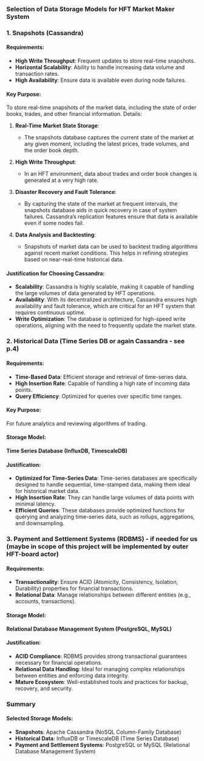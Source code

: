 ### Selection of Data Storage Models for HFT Market Maker System

### 1. Snapshots (Cassandra)
#### Requirements:
- **High Write Throughput**: Frequent updates to store real-time snapshots.
- **Horizontal Scalability**: Ability to handle increasing data volume and transaction rates.
- **High Availability**: Ensure data is available even during node failures.

#### Key Purpose:

To store real-time snapshots of the market data, including the state of order books, trades, and other financial information. Details:

1. **Real-Time Market State Storage**:
   - The snapshots database captures the current state of the market at any given moment, including the latest prices, trade volumes, and the order book depth.

2. **High Write Throughput**:
   - In an HFT environment, data about trades and order book changes is generated at a very high rate.

3. **Disaster Recovery and Fault Tolerance**:
   - By capturing the state of the market at frequent intervals, the snapshots database aids in quick recovery in case of system failures. Cassandra’s replication features ensure that data is available even if some nodes fail.

4. **Data Analysis and Backtesting**:
   - Snapshots of market data can be used to backtest trading algorithms against recent market conditions. This helps in refining strategies based on near-real-time historical data.

#### Justification for Choosing Cassandra:

- **Scalability**: Cassandra is highly scalable, making it capable of handling the large volumes of data generated by HFT operations.
- **Availability**: With its decentralized architecture, Cassandra ensures high availability and fault tolerance, which are critical for an HFT system that requires continuous uptime.
- **Write Optimization**: The database is optimized for high-speed write operations, aligning with the need to frequently update the market state.


### 2. Historical Data (Time Series DB or again Cassandra - see p.4)
#### Requirements:
- **Time-Based Data**: Efficient storage and retrieval of time-series data.
- **High Insertion Rate**: Capable of handling a high rate of incoming data points.
- **Query Efficiency**: Optimized for queries over specific time ranges.

#### Key Purpose:
For future analytics and reviewing algorithms of trading.

#### Storage Model:
**Time Series Database (InfluxDB, TimescaleDB)**

#### Justification:
- **Optimized for Time-Series Data**: Time-series databases are specifically designed to handle sequential, time-stamped data, making them ideal for historical market data.
- **High Insertion Rate**: They can handle large volumes of data points with minimal latency.
- **Efficient Queries**: These databases provide optimized functions for querying and analyzing time-series data, such as rollups, aggregations, and downsampling.

### 3. Payment and Settlement Systems (RDBMS) - if needed for us (maybe in scope of this project will be implemented by outer HFT-board actor)
#### Requirements:
- **Transactionality**: Ensure ACID (Atomicity, Consistency, Isolation, Durability) properties for financial transactions.
- **Relational Data**: Manage relationships between different entities (e.g., accounts, transactions).

#### Storage Model:
**Relational Database Management System (PostgreSQL, MySQL)**

#### Justification:
- **ACID Compliance**: RDBMS provides strong transactional guarantees necessary for financial operations.
- **Relational Data Handling**: Ideal for managing complex relationships between entities and enforcing data integrity.
- **Mature Ecosystem**: Well-established tools and practices for backup, recovery, and security.

### Summary
#### Selected Storage Models:
- **Snapshots**: Apache Cassandra (NoSQL Column-Family Database)
- **Historical Data**: InfluxDB or TimescaleDB (Time Series Database)
- **Payment and Settlement Systems**: PostgreSQL or MySQL (Relational Database Management System)
